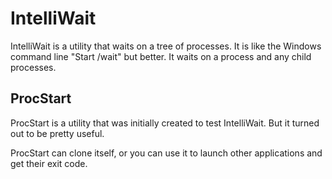 # IntelliWait
IntelliWait is a utility that waits on a tree of processes. It is like the Windows command line "Start /wait" but better. It waits on a process and any child processes.

## ProcStart
ProcStart is a utility that was initially created to test IntelliWait. But it turned out to be pretty useful.

ProcStart can clone itself, or you can use it to launch other applications and get their exit code.

